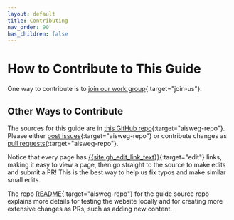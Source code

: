 ```yaml
---
layout: default
title: Contributing
nav_order: 90
has_children: false
---
```


# How to Contribute to This Guide

One way to contribute is to [join our work group](https://thealliance.ai/working-groups/hardware-enablement#hardware-enablement-working-group-form){:target="join-us"}.

## Other Ways to Contribute

The sources for this guide are in [this GitHub repo](https://github.com/The-AI-Alliance/ai-accelerator-software-ecosystem-guide){:target="aisweg-repo"}. Please either [post issues](https://github.com/The-AI-Alliance/ai-accelerator-software-ecosystem-guide/issues){:target="aisweg-repo"} or contribute changes as [pull requests](https://github.com/The-AI-Alliance/ai-accelerator-software-ecosystem-guide/pulls){:target="aisweg-repo"}. 

Notice that every page has [{{site.gh_edit_link_text}}]({{site.gh_edit_repository}}){:target="edit"} links, making it easy to view a page, then go straight to the source to make edits and submit a PR! This is the best way to help us fix typos and make similar small edits.

The repo [README](https://github.com/The-AI-Alliance/ai-accelerator-software-ecosystem-guide){:target="aisweg-repo"} for the guide source repo explains more details for testing the website locally and for creating more extensive changes as PRs, such as adding new content.
